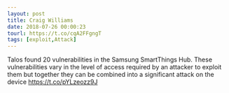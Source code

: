 ```yaml
---
layout: post
title: Craig Williams
date: 2018-07-26 00:00:23
tourl: https://t.co/cqA2FFgngT
tags: [exploit,Attack]
---
```

Talos found 20 vulnerabilities in the Samsung SmartThings Hub. These vulnerabilities vary in the level of access required by an attacker to exploit them but together they can be combined into a significant attack on the device https://t.co/pYLzeozz9J